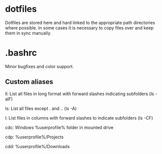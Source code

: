# dotfiles
Dotfiles are stored here and hard linked to the appropriate path directories where possible. In some cases it is necessary to copy files over and keep them in sync manually.

# .bashrc
Minor bugfixes and color support.

## Custom aliases

ll: List all files in long format with forward slashes indicating subfolders (ls -alF)

ls: List all files except . and .. (ls -A)

l:  List files in columns with forward slashes to indicate subfolders (ls -CF)

cdc: Windows %userprofile% folder in mounted drive

cdp: %userprofile%/Projects

cdd: %userprofile%/Downloads
